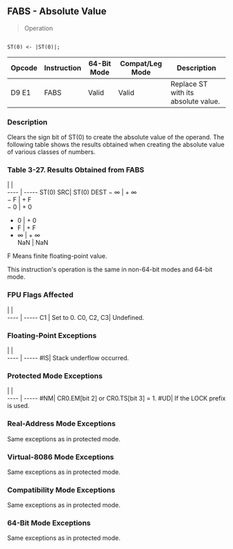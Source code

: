 ## FABS - Absolute Value

> Operation
``` slim

ST(0) <- |ST(0)|;

```

 Opcode| Instruction| 64-Bit Mode| Compat/Leg Mode| Description                        
 ---  | --- | --- | --- | ---
 D9 E1 | FABS       | Valid      | Valid          | Replace ST with its absolute value.

### Description
Clears the sign bit of ST(0) to create the absolute value of the operand. The
following table shows the results obtained when creating the absolute value
of various classes of numbers.


### Table 3-27. Results Obtained from FABS
   | |  
---- | -----
 ST(0) SRC| ST(0) DEST
 − ∞      | + ∞       
 − F      | + F       
 − 0      | + 0       
 + 0      | + 0       
 + F      | + F       
 + ∞      | + ∞       
 NaN      | NaN       
<aside class="notification">
F Means finite floating-point value.
</aside>

This instruction's operation is the same in non-64-bit modes and 64-bit mode.



### FPU Flags Affected
   | |  
---- | -----
 C1        | Set to 0. 
 C0, C2, C3| Undefined.

### Floating-Point Exceptions
   | |  
---- | -----
 #IS| Stack underflow occurred.

### Protected Mode Exceptions
   | |  
---- | -----
 #NM| CR0.EM[bit 2] or CR0.TS[bit 3] = 1.
 #UD| If the LOCK prefix is used.        

### Real-Address Mode Exceptions
Same exceptions as in protected mode.


### Virtual-8086 Mode Exceptions
Same exceptions as in protected mode.


### Compatibility Mode Exceptions
Same exceptions as in protected mode.


### 64-Bit Mode Exceptions
Same exceptions as in protected mode.
